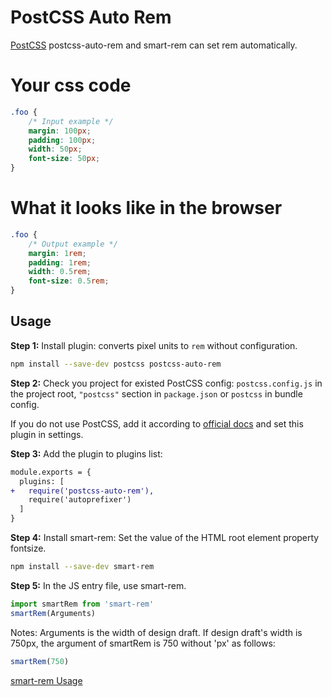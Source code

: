 # PostCSS Auto Rem

[PostCSS] postcss-auto-rem and smart-rem can set rem automatically.

[PostCSS]: https://github.com/postcss/postcss

# Your css code
```css
.foo {
    /* Input example */
    margin: 100px;
    padding: 100px;
    width: 50px;
    font-size: 50px;
}
```

# What it looks like in the browser
```css
.foo {
    /* Output example */
    margin: 1rem;
    padding: 1rem;
    width: 0.5rem;
    font-size: 0.5rem;
}
```

## Usage

**Step 1:** Install plugin: converts pixel units to `rem` without configuration. 

```sh
npm install --save-dev postcss postcss-auto-rem
```

**Step 2:** Check you project for existed PostCSS config: `postcss.config.js`
in the project root, `"postcss"` section in `package.json`
or `postcss` in bundle config.

If you do not use PostCSS, add it according to [official docs]
and set this plugin in settings.

**Step 3:** Add the plugin to plugins list:

```diff
module.exports = {
  plugins: [
+   require('postcss-auto-rem'),
    require('autoprefixer')
  ]
}
```

[official docs]: https://github.com/postcss/postcss#usage

**Step 4:** Install smart-rem: Set the value of the HTML root element property fontsize. 

```sh
npm install --save-dev smart-rem
```

**Step 5:** In the JS entry file, use smart-rem.

```js
import smartRem from 'smart-rem'
smartRem(Arguments)
```
Notes: Arguments is the width of design draft. If design draft's width is 750px, the argument of smartRem is 750 without 'px' as follows:

```js
smartRem(750)
```
[smart-rem Usage](https://www.npmjs.com/package/smart-rem)
